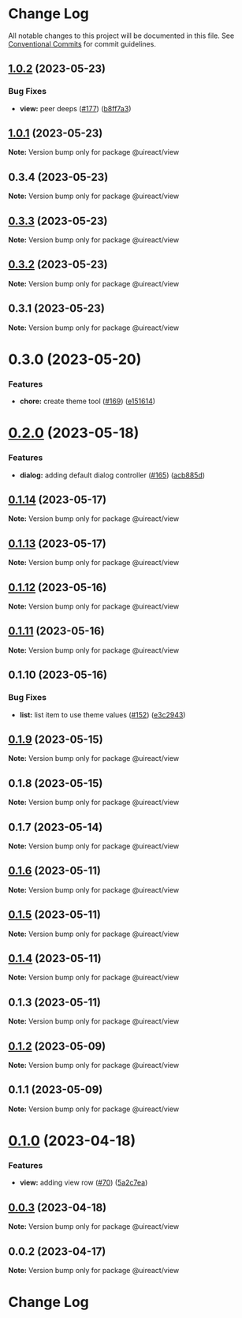 # Change Log

All notable changes to this project will be documented in this file.
See [Conventional Commits](https://conventionalcommits.org) for commit guidelines.

## [1.0.2](https://github.com/inavac182/uireact/compare/@uireact/view@1.0.1...@uireact/view@1.0.2) (2023-05-23)


### Bug Fixes

* **view:** peer deeps ([#177](https://github.com/inavac182/uireact/issues/177)) ([b8ff7a3](https://github.com/inavac182/uireact/commit/b8ff7a3fdfed9958e4e6a7f86ed1122409975ce5))





## [1.0.1](https://github.com/inavac182/uireact/compare/@uireact/view@0.3.4...@uireact/view@1.0.1) (2023-05-23)

**Note:** Version bump only for package @uireact/view





## 0.3.4 (2023-05-23)

**Note:** Version bump only for package @uireact/view





## [0.3.3](https://github.com/inavac182/ui-react/compare/@uireact/view@0.3.2...@uireact/view@0.3.3) (2023-05-23)

**Note:** Version bump only for package @uireact/view





## [0.3.2](https://github.com/inavac182/ui-react/compare/@uireact/view@0.3.1...@uireact/view@0.3.2) (2023-05-23)

**Note:** Version bump only for package @uireact/view





## 0.3.1 (2023-05-23)

**Note:** Version bump only for package @uireact/view





# 0.3.0 (2023-05-20)


### Features

* **chore:** create theme tool ([#169](https://github.com/inavac182/ui-react/issues/169)) ([e151614](https://github.com/inavac182/ui-react/commit/e15161418c5210188e655f304a014327ad187b46))





# [0.2.0](https://github.com/inavac182/ui-react/compare/@uireact/view@0.1.14...@uireact/view@0.2.0) (2023-05-18)


### Features

* **dialog:** adding default dialog controller ([#165](https://github.com/inavac182/ui-react/issues/165)) ([acb885d](https://github.com/inavac182/ui-react/commit/acb885dfdb953b004513a522f212c39f564eb009))





## [0.1.14](https://github.com/inavac182/ui-react/compare/@uireact/view@0.1.13...@uireact/view@0.1.14) (2023-05-17)

**Note:** Version bump only for package @uireact/view





## [0.1.13](https://github.com/inavac182/ui-react/compare/@uireact/view@0.1.12...@uireact/view@0.1.13) (2023-05-17)

**Note:** Version bump only for package @uireact/view





## [0.1.12](https://github.com/inavac182/ui-react/compare/@uireact/view@0.1.11...@uireact/view@0.1.12) (2023-05-16)

**Note:** Version bump only for package @uireact/view





## [0.1.11](https://github.com/inavac182/ui-react/compare/@uireact/view@0.1.10...@uireact/view@0.1.11) (2023-05-16)

**Note:** Version bump only for package @uireact/view





## 0.1.10 (2023-05-16)


### Bug Fixes

* **list:** list item to use theme values ([#152](https://github.com/inavac182/ui-react/issues/152)) ([e3c2943](https://github.com/inavac182/ui-react/commit/e3c2943e35871cdcda6a715171388b5d96553fac))





## [0.1.9](https://github.com/inavac182/ui-react/compare/@uireact/view@0.1.8...@uireact/view@0.1.9) (2023-05-15)

**Note:** Version bump only for package @uireact/view





## 0.1.8 (2023-05-15)

**Note:** Version bump only for package @uireact/view





## 0.1.7 (2023-05-14)

**Note:** Version bump only for package @uireact/view





## [0.1.6](https://github.com/inavac182/ui-react/compare/@uireact/view@0.1.5...@uireact/view@0.1.6) (2023-05-11)

**Note:** Version bump only for package @uireact/view





## [0.1.5](https://github.com/inavac182/ui-react/compare/@uireact/view@0.1.4...@uireact/view@0.1.5) (2023-05-11)

**Note:** Version bump only for package @uireact/view





## [0.1.4](https://github.com/inavac182/ui-react/compare/@uireact/view@0.1.3...@uireact/view@0.1.4) (2023-05-11)

**Note:** Version bump only for package @uireact/view





## 0.1.3 (2023-05-11)

**Note:** Version bump only for package @uireact/view





## [0.1.2](https://github.com/inavac182/ui-react/compare/@uireact/view@0.1.1...@uireact/view@0.1.2) (2023-05-09)

**Note:** Version bump only for package @uireact/view





## 0.1.1 (2023-05-09)

**Note:** Version bump only for package @uireact/view





# [0.1.0](https://github.com/inavac182/ui-react/compare/@uireact/view@0.0.3...@uireact/view@0.1.0) (2023-04-18)


### Features

* **view:** adding view row ([#70](https://github.com/inavac182/ui-react/issues/70)) ([5a2c7ea](https://github.com/inavac182/ui-react/commit/5a2c7eac00af54818cd99589f3aacfc4afd00426))





## [0.0.3](https://github.com/inavac182/ui-react/compare/@uireact/view@0.0.2...@uireact/view@0.0.3) (2023-04-18)

**Note:** Version bump only for package @uireact/view





## 0.0.2 (2023-04-17)

**Note:** Version bump only for package @uireact/view





# Change Log
